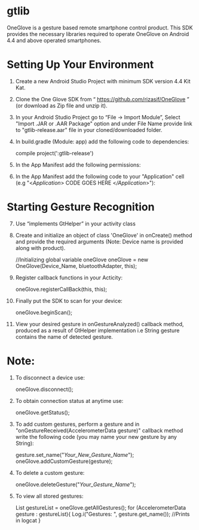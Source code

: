 # gtlib
OneGlove is a gesture based remote smartphone control product. This SDK provides the necessary libraries required to operate OneGlove on Android 4.4 and above operated smartphones.

# Setting Up Your Environment

1) Create a new Android Studio Project with minimum SDK version 4.4 Kit Kat.

2) Clone the One Glove SDK from “ https://github.com/rizasif/OneGlove ” (or download as Zip file and unzip it).

3) In your Android Studio Project go to “File -> Import Module”, Select "Import .JAR or .AAR Package" option and under File Name provide link to "gtlib-release.aar" file in your cloned/downloaded folder.

4) In build.gradle (Module: app) add the following code to dependencies:

    
    compile project(':gtlib-release')
    
    
5) In the App Manifest add the following permissions:

    
    <uses-permission android:name="android.permission.BLUETOOTH" />
    <uses-permission android:name="android.permission.BLUETOOTH_ADMIN" />
    <uses-feature android:name="android.hardware.bluetooth_le" android:required="true"/>
    
    
6) In the App Manifest add the following code to your "Application" cell (e.g "<*Application*> CODE GOES HERE <*/Application*>"):
    
    <service android:name="gestech.com.gtlib.Bluetooth.BluetoothLeServices" />
    <receiver android:name="gestech.com.gtlib.GestechInterfaces.GtBroadcastReceiver">
        <intent-filter>
            <action android:name="com.rfduino.ACTION_CONNECTED" />
            <action android:name="com.rfduino.ACTION_DISCONNECTED" />
            <action android:name="com.rfduino.ACTION_DATA_AVAILABLE" />
        </intent-filter>
    </receiver>
    
    
    
# Starting Gesture Recognition

7) Use “implements GtHelper” in your activity class

8) Create and initialize an object of class 'OneGlove' in onCreate() method and provide the required arguments (Note: Device name is provided along with product).

    
    //Initializing global variable oneGlove
    oneGlove = new OneGlove(Device_Name, bluetoothAdapter, this);
    
    
9) Register callback functions in your Acticity:

    
    oneGlove.registerCallBack(this, this);
    
    
10) Finally put the SDK to scan for your device:

    
    oneGlove.beginScan();
    
    
11. View your desired gesture in onGestureAnalyzed() callback method, produced as a result of GtHelper implementation i.e String gesture contains the name of detected gesture.


# Note:


1) To disconnect a device use:

    
    oneGlove.disconnect();
    
    
2) To obtain connection status at anytime use:

    
    oneGlove.getStatus();
    
    
3) To add custom gestures, perform a gesture and in "onGestureReceived(AccelerometerData gesture)" callback method write the following code (you may name your new gesture by any String):

    
    gesture.set_name("*Your_New_Gesture_Name*");
    oneGlove.addCustomGesture(gesture);
    
    
4) To delete a custom gesture:

    
    oneGlove.deleteGesture("*Your_Gesture_Name*");
    
    
5) To view all stored gestures:

    
    List<AccelerometerData> gestureList = oneGlove.getAllGestures();
    for (AccelerometerData gesture : gestureList){
        Log.i("Gestures: ", gesture.get_name());    //Prints in logcat
    }
    
    
